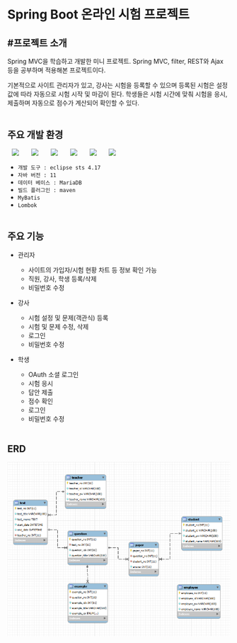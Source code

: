 # Spring Boot 온라인 시험 프로젝트

#프로젝트 소개
---
Spring MVC을 학습하고 개발한 미니 프로젝트.
Spring MVC, filter, REST와 Ajax 등을 공부하며 적용해본 프로젝트이다.

기본적으로 사이트 관리자가 있고, 강사는 시험을 등록할 수 있으며
등록된 시험은 설정값에 따라 자동으로 시험 시작 및 마감이 된다. 
학생들은 시험 시간에 맞춰 시험을 응시, 제출하며 자동으로 점수가 계산되어 확인할 수 있다.
<br><br>

주요 개발 환경  
---
<img src="https://img.shields.io/badge/Java-007396?style=flat-square&logo=Java&logoColor=white" style="height : auto; margin-left : 10px; margin-right : 10px;"/></a>&nbsp;
<img src="https://img.shields.io/badge/SpringFramework-6DB33F?style=flat-square&logo=Spring&logoColor=white" style="height : auto; margin-left : 10px; margin-right : 10px;"/></a>&nbsp;
<img src="https://img.shields.io/badge/MariaDB-4479A1?style=flat-square&logo=MariaDB&logoColor=white" style="height : auto; margin-left : 10px; margin-right : 10px;"/></a>&nbsp;
<img src="https://img.shields.io/badge/HTML5-E34F26?style=flat-square&logo=HTML5&logoColor=white" style="height : auto; margin-left : 10px; margin-right : 10px;"/></a>&nbsp;
<img src="https://img.shields.io/badge/CSS3-1572B6?style=flat-square&logo=CSS3&logoColor=white" style="height : auto; margin-left : 10px; margin-right : 10px;"/></a>&nbsp;
<img src="https://img.shields.io/badge/JavaScript-F7DF1E?style=flat-square&logo=JavaScript&logoColor=white" style="height : auto; margin-left : 10px; margin-right : 10px;"/></a>&nbsp;
- `개발 도구 : eclipse sts 4.17`
- `자바 버전 : 11`
- `데이터 베이스 : MariaDB`
- `빌드 플러그인 : maven`
- `MyBatis`
- `Lombok`
<br><br>

주요 기능
---
- 관리자 
  - 사이트의 가입자/시험 현황 차트 등 정보 확인 가능
  - 직원, 강사, 학생 등록/삭제
  - 비밀번호 수정
 
- 강사
  - 시험 설정 및 문제(객관식) 등록
  - 시험 및 문제 수정, 삭제
  - 로그인
  - 비밀번호 수정

- 학생
  - OAuth 소셜 로그인
  - 시험 응시
  - 답안 제출
  - 점수 확인
  - 로그인
  - 비밀번호 수정
<br><br>

ERD
---
<img src='./online-test_erd.png' width='600px'>
